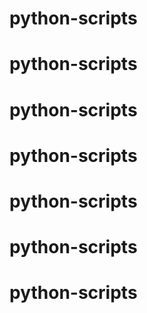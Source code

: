# python-scripts
# python-scripts
# python-scripts
# python-scripts
# python-scripts
# python-scripts
# python-scripts
